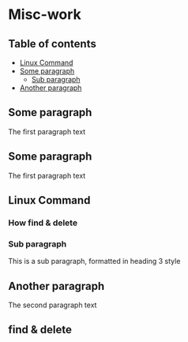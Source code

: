 # Misc-work
## Table of contents
- [Linux Command](#linux-command)
- [Some paragraph](#paragraph1)
    - [Sub paragraph](#subparagraph1)
- [Another paragraph](#paragraph2)

## Some paragraph <a name="paragraph1"></a>
The first paragraph text

## Some paragraph <a name="paragraph1"></a>
The first paragraph text

## Linux Command <a name="linux-command"></a>
### How find & delete



### Sub paragraph <a name="subparagraph1"></a>
This is a sub paragraph, formatted in heading 3 style

## Another paragraph <a name="paragraph2"></a>
The second paragraph text

## find & delete
